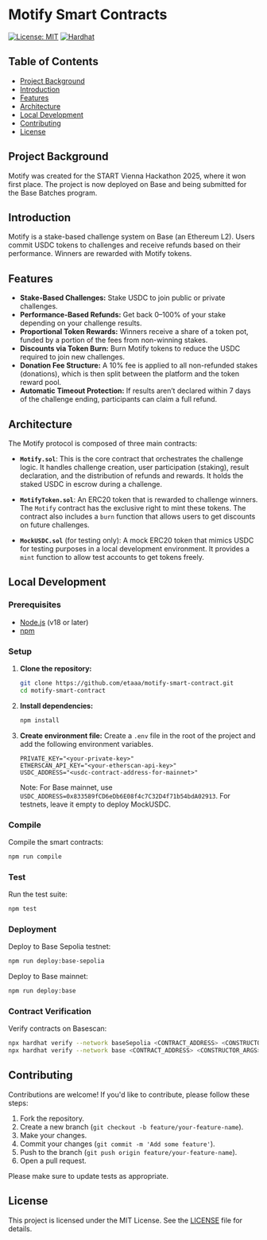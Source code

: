 # Motify Smart Contracts

[![License: MIT](https://img.shields.io/badge/License-MIT-yellow.svg)](https://opensource.org/licenses/MIT)
[![Hardhat](https://img.shields.io/badge/Built%20with-Hardhat-FFDB1C.svg)](https://hardhat.org/)

## Table of Contents

- [Project Background](#project-background)
- [Introduction](#introduction)
- [Features](#features)
- [Architecture](#architecture)
- [Local Development](#local-development)
- [Contributing](#contributing)
- [License](#license)

## Project Background
Motify was created for the START Vienna Hackathon 2025, where it won first place. The project is now deployed on Base and being submitted for the Base Batches program.

## Introduction
Motify is a stake-based challenge system on Base (an Ethereum L2). Users commit USDC tokens to challenges and receive refunds based on their performance. Winners are rewarded with Motify tokens.

## Features

- **Stake-Based Challenges:** Stake USDC to join public or private challenges.
- **Performance-Based Refunds:** Get back 0–100% of your stake depending on your challenge results.
- **Proportional Token Rewards:** Winners receive a share of a token pot, funded by a portion of the fees from non-winning stakes.
- **Discounts via Token Burn:** Burn Motify tokens to reduce the USDC required to join new challenges.
- **Donation Fee Structure:** A 10% fee is applied to all non-refunded stakes (donations), which is then split between the platform and the token reward pool.
- **Automatic Timeout Protection:** If results aren’t declared within 7 days of the challenge ending, participants can claim a full refund.

## Architecture

The Motify protocol is composed of three main contracts:

-   **`Motify.sol`**: This is the core contract that orchestrates the challenge logic. It handles challenge creation, user participation (staking), result declaration, and the distribution of refunds and rewards. It holds the staked USDC in escrow during a challenge.

-   **`MotifyToken.sol`**: An ERC20 token that is rewarded to challenge winners. The `Motify` contract has the exclusive right to mint these tokens. The contract also includes a `burn` function that allows users to get discounts on future challenges.

-   **`MockUSDC.sol`** (for testing only): A mock ERC20 token that mimics USDC for testing purposes in a local development environment. It provides a `mint` function to allow test accounts to get tokens freely.

## Local Development

### Prerequisites

- [Node.js](https://nodejs.org/en/) (v18 or later)
- [npm](https://www.npmjs.com/)

### Setup

1. **Clone the repository:**
   ```bash
   git clone https://github.com/etaaa/motify-smart-contract.git
   cd motify-smart-contract
   ```

2. **Install dependencies:**
   ```bash
   npm install
   ```

3. **Create environment file:**
   Create a `.env` file in the root of the project and add the following environment variables.
   ```
   PRIVATE_KEY="<your-private-key>"
   ETHERSCAN_API_KEY="<your-etherscan-api-key>"
   USDC_ADDRESS="<usdc-contract-address-for-mainnet>"
   ```
   Note: For Base mainnet, use `USDC_ADDRESS=0x833589fCD6eDb6E08f4c7C32D4f71b54bdA02913`. For testnets, leave it empty to deploy MockUSDC.

### Compile

Compile the smart contracts:
```bash
npm run compile
```

### Test

Run the test suite:
```bash
npm test
```

### Deployment

Deploy to Base Sepolia testnet:
```bash
npm run deploy:base-sepolia
```

Deploy to Base mainnet:
```bash
npm run deploy:base
```

### Contract Verification

Verify contracts on Basescan:
```bash
npx hardhat verify --network baseSepolia <CONTRACT_ADDRESS> <CONSTRUCTOR_ARGS>
npx hardhat verify --network base <CONTRACT_ADDRESS> <CONSTRUCTOR_ARGS>
```

## Contributing

Contributions are welcome! If you'd like to contribute, please follow these steps:

1.  Fork the repository.
2.  Create a new branch (`git checkout -b feature/your-feature-name`).
3.  Make your changes.
4.  Commit your changes (`git commit -m 'Add some feature'`).
5.  Push to the branch (`git push origin feature/your-feature-name`).
6.  Open a pull request.

Please make sure to update tests as appropriate.

## License

This project is licensed under the MIT License. See the [LICENSE](LICENSE) file for details.
